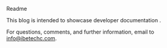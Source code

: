 Readme

This blog is intended to showcase developer documentation .

For questions, comments, and further information, email to info@ibetechc.com.
